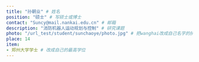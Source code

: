 ```yaml
---
title: "孙朝业" # 姓名
position: "硕士" # 写硕士或博士
contact: "Suncy@mail.nankai.edu.cn" # 邮箱
description: "消防机器人运动规划与控制" # 研究课题
photo: "/url_test/student/sunchaoye/photo.jpg" # 把wanghai改成自己名字的拼音
place: 14
item:
- 郑州大学学士 # 改成自己的最高学位
---
```

